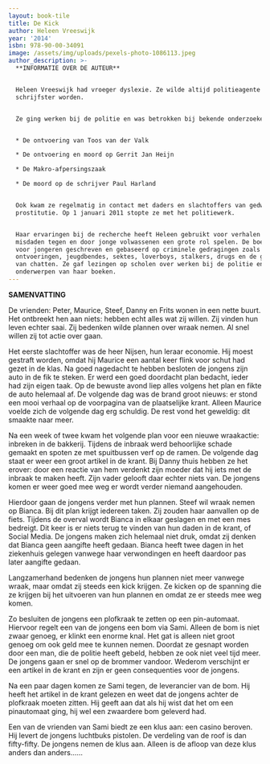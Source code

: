 ```yaml
---
layout: book-tile
title: De Kick
author: Heleen Vreeswijk
year: '2014'
isbn: 978-90-00-34091
image: /assets/img/uploads/pexels-photo-1086113.jpeg
author_description: >-
  **INFORMATIE OVER DE AUTEUR**


  Heleen Vreeswijk had vroeger dyslexie. Ze wilde altijd politieagente of
  schrijfster worden.


  Ze ging werken bij de politie en was betrokken bij bekende onderzoeken zoals: 


  * De ontvoering van Toos van der Valk

  * De ontvoering en moord op Gerrit Jan Heijn

  * De Makro-afpersingszaak

  * De moord op de schrijver Paul Harland


  Ook kwam ze regelmatig in contact met daders en slachtoffers van gedwongen
  prostitutie. Op 1 januari 2011 stopte ze met het politiewerk.


  Haar ervaringen bij de recherche heeft Heleen gebruikt voor verhalen waarin
  misdaden tegen en door jonge volwassenen een grote rol spelen. De boeken zijn
  voor jongeren geschreven en gebaseerd op criminele gedragingen zoals
  ontvoeringen, jeugdbendes, sektes, loverboys, stalkers, drugs en de gevaren
  van chatten. Ze gaf lezingen op scholen over werken bij de politie en de
  onderwerpen van haar boeken.
---
```

**SAMENVATTING**

De vrienden: Peter, Maurice, Steef, Danny en Frits wonen in een nette buurt. Het ontbreekt hen aan niets: hebben echt alles wat zij willen. Zij vinden hun leven echter saai. Zij bedenken wilde plannen over wraak nemen. Al snel willen zij tot actie over gaan.

Het eerste slachtoffer was de heer Nijsen, hun leraar economie. Hij moest gestraft worden, omdat hij Maurice een aantal keer flink voor schut had gezet in de klas. Na goed nagedacht te hebben besloten de jongens zijn auto in de fik te steken. Er werd een goed doordacht plan bedacht, ieder had zijn eigen taak. Op de bewuste avond liep alles volgens het plan en fikte de auto helemaal af. De volgende dag was de brand groot nieuws: er stond een mooi verhaal op de voorpagina van de plaatselijke krant. Alleen Maurice voelde zich de volgende dag erg schuldig. De rest vond het geweldig: dit smaakte naar meer.

Na een week of twee kwam het volgende plan voor een nieuwe wraakactie: inbreken in de bakkerij. Tijdens de inbraak werd behoorlijke schade gemaakt en spoten ze met spuitbussen verf op de ramen. De volgende dag staat er weer een groot artikel in de krant. Bij Danny thuis hebben ze het erover: door een reactie van hem verdenkt zijn moeder dat hij iets met de inbraak te maken heeft. Zijn vader gelooft daar echter niets van. De jongens komen er weer goed mee weg er wordt verder niemand aangehouden. 

Hierdoor gaan de jongens verder met hun plannen. Steef wil wraak nemen op Bianca. Bij dit plan krijgt iedereen taken. Zij zouden haar aanvallen op de fiets. Tijdens de overval wordt Bianca in elkaar geslagen en met een mes bedreigt. Dit keer is er niets terug te vinden van hun daden in de krant, of Social Media. De jongens maken zich helemaal niet druk, omdat zij denken dat Bianca geen aangifte heeft gedaan. Bianca heeft twee dagen in het ziekenhuis gelegen vanwege haar verwondingen en heeft daardoor pas later aangifte gedaan. 

Langzamerhand bedenken de jongens hun plannen niet meer vanwege wraak, maar omdat zij steeds een kick krijgen. Ze kicken op de spanning die ze krijgen bij het uitvoeren van hun plannen en omdat ze er steeds mee weg komen.

Zo besluiten de jongens een plofkraak te zetten op een pin-automaat. Hiervoor regelt een van de jongens een bom via Sami. Alleen de bom is niet zwaar genoeg, er klinkt een enorme knal. Het gat is alleen niet groot genoeg om ook geld mee te kunnen nemen. Doordat ze gesnapt worden door een man, die de politie heeft gebeld, hebben ze ook niet veel tijd meer. De jongens gaan er snel op de brommer vandoor. Wederom verschijnt er een artikel in de krant en zijn er geen consequenties voor de jongens. 

Na een paar dagen komen ze Sami tegen, de leverancier van de bom. Hij heeft het artikel in de krant gelezen en weet dat de jongens achter de plofkraak moeten zitten. Hij geeft aan dat als hij wist dat het om een pinautomaat ging, hij wel een zwaardere bom geleverd had. 

Een van de vrienden van Sami biedt ze een klus aan: een casino beroven. Hij levert de jongens luchtbuks pistolen. De verdeling van de roof is dan fifty-fifty. De jongens nemen de klus aan. Alleen is de afloop van deze klus anders dan anders......
